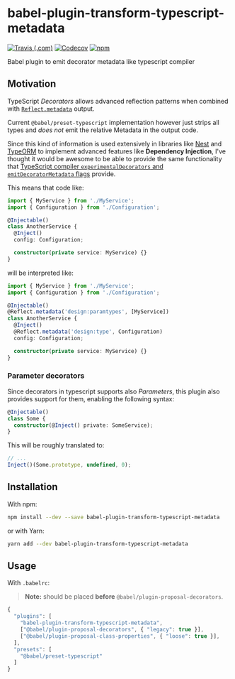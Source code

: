 # babel-plugin-transform-typescript-metadata

[![Travis (.com)](https://img.shields.io/travis/com/leonardfactory/babel-plugin-transform-typescript-metadata.svg)](https://travis-ci.com/leonardfactory/babel-plugin-transform-typescript-metadata)
[![Codecov](https://img.shields.io/codecov/c/github/leonardfactory/babel-plugin-transform-typescript-metadata.svg)](https://codecov.io/gh/leonardfactory/babel-plugin-transform-typescript-metadata)
[![npm](https://img.shields.io/npm/v/babel-plugin-transform-typescript-metadata.svg?style=popout)](https://www.npmjs.com/package/babel-plugin-transform-typescript-metadata)

Babel plugin to emit decorator metadata like typescript compiler

## Motivation

TypeScript _Decorators_ allows advanced reflection patterns when combined
with [`Reflect.metadata`](https://rbuckton.github.io/reflect-metadata/) output.

Current `@babel/preset-typescript` implementation however just strips all types and
_does not_ emit the relative Metadata in the output code.

Since this kind of information is used extensively in libraries like
[Nest](https://docs.nestjs.com/providers) and [TypeORM](https://typeorm.io/#/)
to implement advanced features like **Dependency Injection**, I've thought it would
be awesome to be able to provide the same functionality that [TypeScript
compiler `experimentalDecorators` and `emitDecoratorMetadata`
flags](https://www.typescriptlang.org/docs/handbook/decorators.html) provide.

This means that code like:

```ts
import { MyService } from './MyService';
import { Configuration } from './Configuration';

@Injectable()
class AnotherService {
  @Inject()
  config: Configuration;

  constructor(private service: MyService) {}
}
```

will be interpreted like:

```ts
import { MyService } from './MyService';
import { Configuration } from './Configuration';

@Injectable()
@Reflect.metadata('design:paramtypes', [MyService])
class AnotherService {
  @Inject()
  @Reflect.metadata('design:type', Configuration)
  config: Configuration;

  constructor(private service: MyService) {}
}
```

### Parameter decorators

Since decorators in typescript supports also _Parameters_, this plugin
also provides support for them, enabling the following syntax:

```ts
@Injectable()
class Some {
  constructor(@Inject() private: SomeService);
}
```

This will be roughly translated to:

```js
// ...
Inject()(Some.prototype, undefined, 0);
```

## Installation

With npm:

```sh
npm install --dev --save babel-plugin-transform-typescript-metadata
```

or with Yarn:

```sh
yarn add --dev babel-plugin-transform-typescript-metadata
```

## Usage

With `.babelrc`:

> **Note:** should be placed **before** `@babel/plugin-proposal-decorators`.

```js
{
  "plugins": [
    "babel-plugin-transform-typescript-metadata",
    ["@babel/plugin-proposal-decorators", { "legacy": true }],
    ["@babel/plugin-proposal-class-properties", { "loose": true }],
  ],
  "presets": [
    "@babel/preset-typescript"
  ]
}
```
